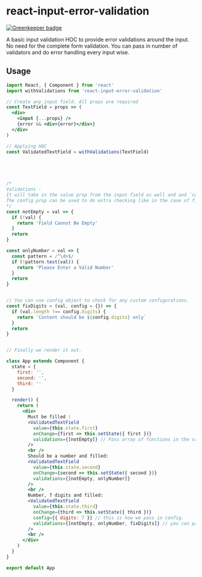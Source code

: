 # react-input-error-validation


[![Greenkeeper badge](https://badges.greenkeeper.io/harshmaur/react-input-error-validation.svg)](https://greenkeeper.io/)


A basic input validation HOC to provide error validations around the input. No need for the complete form validation. You can pass in number of validators and do error handling every input wise. 


## Usage

```jsx
import React, { Component } from 'react'
import withValidations from 'react-input-error-validation'

// Create any input field. All props are required
const TextField = props => (
  <div>
    <input {...props} />
    {error && <div>{error}</div>}
  </div>
)

// Applying HOC
const ValidatedTextField = withValidations(TextField)





/*
Validations - 
It will take in the value prop from the input field as well and and `config` prop if passed. 
The config prop can be used to do extra checking like in the case of fixDigits. 
*/
const notEmpty = val => {
  if (!val) {
    return 'Field Cannot Be Empty'
  }
  return
}

const onlyNumber = val => {
  const pattern = /^\d+$/
  if (!pattern.test(val)) {
    return 'Please Enter a Valid Number'
  }
  return
}


// You can use config object to check for any custom configurations. 
const fixDigits = (val, config = {}) => {
  if (val.length !== config.digits) {
    return `Content should be ${config.digits} only`
  }
  return
}


// Finally we render it out. 

class App extends Component {
  state = {
    first: '',
    second: '',
    third: ''
  }

  render() {
    return (
      <div>
        Must be filled :
        <ValidatedTextField
          value={this.state.first}
          onChange={first => this.setState({ first })}
          validations={[notEmpty]} // Pass array of functions in the validations prop
        />
        <br />
        Should be a number and filled:
        <ValidatedTextField
          value={this.state.second}
          onChange={second => this.setState({ second })}
          validations={[notEmpty, onlyNumber]}
        />
        <br />
        Number, 7 digits and filled:
        <ValidatedTextField
          value={this.state.third}
          onChange={third => this.setState({ third })}
          config={{ digits: 7 }} // this is how we pass in config. 
          validations={[notEmpty, onlyNumber, fixDigits]} // you can pass as many validators in squence
        />
        <br />
      </div>
    )
  }
}

export default App


```
